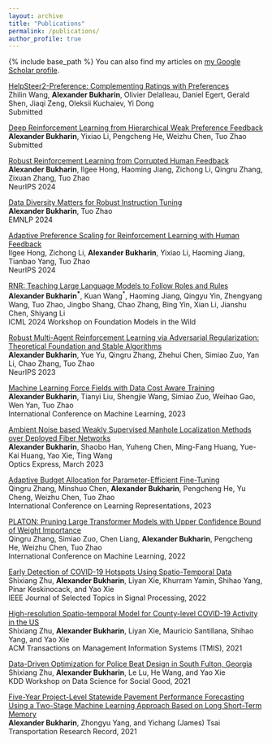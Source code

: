 ```yaml
---
layout: archive
title: "Publications"
permalink: /publications/
author_profile: true
---
```

{% include base_path %}
You can also find my articles on [my Google Scholar profile](https://scholar.google.com/citations?user=PnVYoI4AAAAJ&hl=en).

[HelpSteer2-Preference: Complementing Ratings with Preferences](https://arxiv.org/abs/2410.01257) <br>
Zhilin Wang, **Alexander Bukharin**, Olivier Delalleau, Daniel Egert, Gerald Shen, Jiaqi Zeng, Oleksii Kuchaiev, Yi Dong <br>
Submitted<br>

[Deep Reinforcement Learning from Hierarchical Weak Preference Feedback](https://arxiv.org/abs/2309.02632) <br>
**Alexander Bukharin**, Yixiao Li, Pengcheng He, Weizhu Chen, Tuo Zhao <br>
Submitted<br>

[Robust Reinforcement Learning from Corrupted Human Feedback](https://arxiv.org/abs/2406.15568) <br>
**Alexander Bukharin**, Ilgee Hong, Haoming Jiang, Zichong Li, Qingru Zhang, Zixuan Zhang, Tuo Zhao <br>
NeurIPS 2024

[Data Diversity Matters for Robust Instruction Tuning](https://arxiv.org/abs/2311.14736) <br>
**Alexander Bukharin**, Tuo Zhao <br>
EMNLP 2024

[Adaptive Preference Scaling for Reinforcement Learning with Human Feedback](https://arxiv.org/abs/2406.02764) <br>
Ilgee Hong, Zichong Li, **Alexander Bukharin**, Yixiao Li, Haoming Jiang, Tianbao Yang, Tuo Zhao <br>
NeurIPS 2024

[RNR: Teaching Large Language Models to Follow Roles and Rules](https://www.amazon.science/publications/rnr-teaching-large-language-models-to-follow-roles-and-rules) <br>
**Alexander Bukharin<sup>\*</sup>**, Kuan Wang<sup>\*</sup>, Haoming Jiang, Qingyu Yin, Zhengyang Wang, Tuo Zhao, Jingbo Shang, Chao
Zhang, Bing Yin, Xian Li, Jianshu Chen, Shiyang Li <br>
ICML 2024 Workshop on Foundation Models in the Wild<br>

[Robust Multi-Agent Reinforcement Learning via  Adversarial Regularization: Theoretical Foundation and Stable Algorithms](https://arxiv.org/abs/2310.10810) <br>
**Alexander Bukharin**, Yue Yu, Qingru Zhang, Zhehui Chen, Simiao Zuo, Yan Li, Chao Zhang, Tuo Zhao <br>
NeurIPS 2023

[Machine Learning Force Fields with Data Cost Aware Training](https://arxiv.org/abs/2306.03109) <br>
**Alexander Bukharin**, Tianyi Liu, Shengjie Wang, Simiao Zuo, Weihao Gao, Wen Yan, Tuo Zhao <br>
International Conference on Machine Learning, 2023

[Ambient Noise based Weakly Supervised Manhole Localization Methods over Deployed Fiber Networks](https://opg.optica.org/oe/fulltext.cfm?uri=oe-31-6-9591&id=527096) <br>
**Alexander Bukharin**, Shaobo Han, Yuheng Chen, Ming-Fang Huang, Yue-Kai Huang, Yao Xie, Ting Wang <br>
Optics Express, March 2023

[Adaptive Budget Allocation for Parameter-Efficient Fine-Tuning](https://arxiv.org/abs/2303.10512) <br>
Qingru Zhang, Minshuo Chen, **Alexander Bukharin**, Pengcheng He, Yu Cheng, Weizhu Chen, Tuo Zhao <br>
International Conference on Learning Representations, 2023

[PLATON: Pruning Large Transformer Models with Upper Confidence Bound of Weight Importance](https://arxiv.org/abs/2206.12562) <br>
Qingru Zhang, Simiao Zuo, Chen Liang, **Alexander Bukharin**, Pengcheng He, Weizhu Chen, Tuo Zhao <br>
International Conference on Machine Learning, 2022

[Early Detection of COVID-19 Hotspots Using Spatio-Temporal Data](https://arxiv.org/abs/2106.00072)<br>
Shixiang Zhu, **Alexander Bukharin**, Liyan Xie, Khurram Yamin, Shihao Yang, Pinar Keskinocack, and Yao Xie<br>
IEEE Journal of Selected Topics in Signal Processing, 2022

[High-resolution Spatio-temporal Model for County-level COVID-19 Activity in the US](https://dl.acm.org/doi/abs/10.1145/3468876)<br>
Shixiang Zhu, **Alexander Bukharin**, Liyan Xie, Mauricio Santillana, Shihao Yang, and Yao Xie<br>
ACM Transactions on Management Information Systems (TMIS), 2021<br>

[Data-Driven Optimization for Police Beat Design in South Fulton, Georgia](https://arxiv.org/abs/2004.09660)<br>
Shixiang Zhu, **Alexander Bukharin**, Le Lu, He Wang, and Yao Xie<br>
KDD Workshop on Data Science for Social Good, 2021

[Five-Year Project-Level Statewide Pavement Performance Forecasting Using a Two-Stage Machine Learning Approach Based on Long Short-Term Memory](https://journals.sagepub.com/doi/abs/10.1177/03611981211017132)<br>
**Alexander Bukharin**, Zhongyu Yang, and Yichang (James) Tsai<br>
Transportation Research Record, 2021
